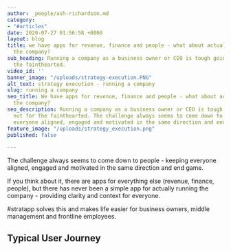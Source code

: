 ```yaml
---
author: _people/ash-richardson.md
category:
- "#articles"
date: 2020-07-27 01:56:58 +0000
layout: blog
title: we have apps for revenue, finance and people - what about actually running
  the company?
sub_heading: Running a company as a business owner or CEO is tough going, not for
  the fainthearted.
video_id: ''
banner_image: "/uploads/strategy-execution.PNG"
alt_text: strategy execution - running a company
slug: running a company
seo_title: We have apps for revenue, finance and people - what about actually running
  the company?
seo_description: Running a company as a business owner or CEO is tough going, it's
  not for the fainthearted. The challenge always seems to come down to people - keeping
  everyone aligned, engaged and motivated in the same direction and end game.
feature_image: "/uploads/strategy_execution.png"
published: false

---
```

The challenge always seems to come down to people - keeping everyone aligned, engaged and motivated in the same direction and end game.

If you think about it, there are apps for everything else (revenue, finance, people), but there has never been a simple app for actually running the company - providing clarity and context for everyone.

\#stratapp solves this and makes life easier for business owners, middle management and frontline employees.

## Typical User Journey